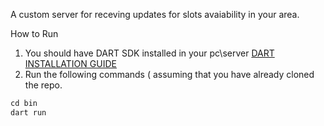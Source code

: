 A custom server for receving updates for slots avaiability in your area.

How to Run 

1. You should have DART SDK installed in your pc\server [DART INSTALLATION GUIDE](https://dart.dev/get-dart)
2. Run the following commands ( assuming that you have already cloned the repo.

```dart
cd bin
dart run 
```
